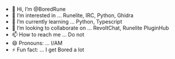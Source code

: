 - 👋 Hi, I’m @BoredRune
- 👀 I’m interested in ... Runelite, IRC, Python, Ghidra
- 🌱 I’m currently learning ... Python, Typescript
- 💞️ I’m looking to collaborate on ... RevoltChat, Runelite PluginHub
- 📫 How to reach me ... Do not
- 😄 Pronouns: ... I/AM
- ⚡ Fun fact: ... I get Bored a lot

<!---
BoredRune/BoredRune is a ✨ special ✨ repository because its `README.md` (this file) appears on your GitHub profile.
You can click the Preview link to take a look at your changes.
--->
